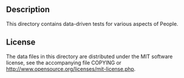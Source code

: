 Description
------------

This directory contains data-driven tests for various aspects of People.

License
--------

The data files in this directory are distributed under the MIT software
license, see the accompanying file COPYING or
http://www.opensource.org/licenses/mit-license.php.

